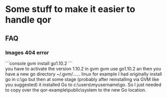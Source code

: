 # Some stuff to make it easier to handle qor

## FAQ

### Images 404 error
´´´console
gvm install go1.10.2
´´´  
you have to activate the version 1.10.2 in gvm
gvm use go1.10.2
an then you have a new go directory ~/.gvm/...... linux for example
I had originally install go in c:\go but then at some stage (probably after reinstalling via GVM like you suggested) it installed Go to c:\users\myusername\go. So I just needed to copy over the qor-example\public\system to the new Go location.
